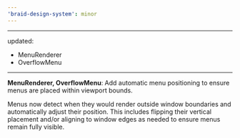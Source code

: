 ```yaml
---
'braid-design-system': minor
---
```


---
updated:
  - MenuRenderer
  - OverflowMenu
---

**MenuRenderer, OverflowMenu**: Add automatic menu positioning to ensure menus are placed within viewport bounds.

Menus now detect when they would render outside window boundaries and automatically adjust their position.
This includes flipping their vertical placement and/or aligning to window edges as needed to ensure menus remain fully visible.
